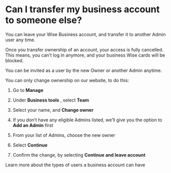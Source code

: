 # Can I transfer my business account to someone else?

You can leave your Wise Business account, and transfer it to another Admin user any time. 

Once you transfer ownership of an account, your access is fully cancelled. This means, you can’t log in anymore, and your business Wise cards will be blocked. 

You can be invited as a user by the new Owner or another Admin anytime. 

You can only change ownership on our website, to do this:

  1. Go to **Manage**

  2. Under **Business tools** , select **Team**

  3. Select your name, and **Change owner**

  4. If you don’t have any eligible Admins listed, we’ll give you the option to **Add an Admin** first

  5. From your list of Admins, choose the new owner

  6. Select **Continue**

  7. Confirm the change, by selecting **Continue and leave account**




Learn more about the types of users a business account can have
